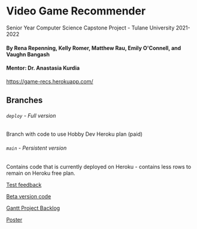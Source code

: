# Video Game Recommender
Senior Year Computer Science Capstone Project - Tulane University 2021-2022
#### By Rena Repenning, Kelly Romer, Matthew Rau, Emily O'Connell, and Vaughn Bangash
#### Mentor: Dr. Anastasia Kurdia

https://game-recs.herokuapp.com/

## Branches
###### `deploy` - Full version
Branch with code to use Hobby Dev Heroku plan (paid)

###### `main` - Persistent version
Contains code that is currently deployed on Heroku - contains less rows to remain on Heroku free plan.

[Test feedback](betatest_feedback.csv)

[Beta version code](https://github.com/renarepenning/VideoGameRecommender)

[Gantt Project Backlog](https://docs.google.com/spreadsheets/d/15e7zwXxmEUFTCWr610AnX1VBL8vv_givecmanFnW84s/edit?usp=sharing)

[Poster](poster.png)

